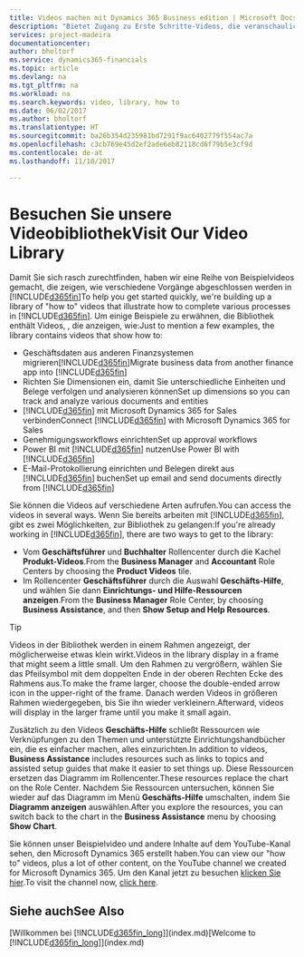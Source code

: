 ```yaml
---
title: Videos machen mit Dynamics 365 Business edition | Microsoft Docs
description: "Bietet Zugang zu Erste Schritte-Videos, die veranschaulichen, wie häufige Aufgaben ausgeführt werden."
services: project-madeira
documentationcenter: 
author: bholtorf
ms.service: dynamics365-financials
ms.topic: article
ms.devlang: na
ms.tgt_pltfrm: na
ms.workload: na
ms.search.keywords: video, library, how to
ms.date: 06/02/2017
ms.author: bholtorf
ms.translationtype: HT
ms.sourcegitcommit: ba26b354d235981bd7291f9ac6402779f554ac7a
ms.openlocfilehash: c3cb769e45d2ef2ade6eb82118cd6f79b5e3cf9d
ms.contentlocale: de-at
ms.lasthandoff: 11/10/2017

---
```

# <a name="visit-our-video-library"></a><span data-ttu-id="f07b5-103">Besuchen Sie unsere Videobibliothek</span><span class="sxs-lookup"><span data-stu-id="f07b5-103">Visit Our Video Library</span></span>
<span data-ttu-id="f07b5-104">Damit Sie sich rasch zurechtfinden, haben wir eine Reihe von Beispielvideos gemacht, die zeigen, wie verschiedene Vorgänge abgeschlossen werden in [!INCLUDE[d365fin](includes/d365fin_md.md)]</span><span class="sxs-lookup"><span data-stu-id="f07b5-104">To help you get started quickly, we're building up a library of "how to" videos that illustrate how to complete various processes in [!INCLUDE[d365fin](includes/d365fin_md.md)].</span></span> <span data-ttu-id="f07b5-105">Um einige Beispiele zu erwähnen, die Bibliothek enthält Videos, , die anzeigen, wie:</span><span class="sxs-lookup"><span data-stu-id="f07b5-105">Just to mention a few examples, the library contains videos that show how to:</span></span>  

* <span data-ttu-id="f07b5-106">Geschäftsdaten aus anderen Finanzsystemen migrieren[!INCLUDE[d365fin](includes/d365fin_md.md)]</span><span class="sxs-lookup"><span data-stu-id="f07b5-106">Migrate business data from another finance app into [!INCLUDE[d365fin](includes/d365fin_md.md)]</span></span>  
* <span data-ttu-id="f07b5-107">Richten Sie Dimensionen ein, damit Sie unterschiedliche Einheiten und Belege verfolgen und analysieren können</span><span class="sxs-lookup"><span data-stu-id="f07b5-107">Set up dimensions so you can track and analyze various documents and entities</span></span>
* <span data-ttu-id="f07b5-108">[!INCLUDE[d365fin](includes/d365fin_md.md)] mit Microsoft Dynamics 365 for Sales verbinden</span><span class="sxs-lookup"><span data-stu-id="f07b5-108">Connect [!INCLUDE[d365fin](includes/d365fin_md.md)] with Microsoft Dynamics 365 for Sales</span></span>
* <span data-ttu-id="f07b5-109">Genehmigungsworkflows einrichten</span><span class="sxs-lookup"><span data-stu-id="f07b5-109">Set up approval workflows</span></span>  
* <span data-ttu-id="f07b5-110">Power BI mit  [!INCLUDE[d365fin](includes/d365fin_md.md)] nutzen</span><span class="sxs-lookup"><span data-stu-id="f07b5-110">Use Power BI with [!INCLUDE[d365fin](includes/d365fin_md.md)]</span></span>  
* <span data-ttu-id="f07b5-111">E-Mail-Protokollierung einrichten und Belegen direkt aus [!INCLUDE[d365fin](includes/d365fin_md.md)] buchen</span><span class="sxs-lookup"><span data-stu-id="f07b5-111">Set up email and send documents directly from [!INCLUDE[d365fin](includes/d365fin_md.md)]</span></span>  

<span data-ttu-id="f07b5-112">Sie können die Videos auf verschiedene Arten aufrufen.</span><span class="sxs-lookup"><span data-stu-id="f07b5-112">You can access the videos in several ways.</span></span> <span data-ttu-id="f07b5-113">Wenn Sie bereits arbeiten mit [!INCLUDE[d365fin](includes/d365fin_md.md)], gibt es zwei Möglichkeiten, zur Bibliothek zu gelangen:</span><span class="sxs-lookup"><span data-stu-id="f07b5-113">If you're already working in [!INCLUDE[d365fin](includes/d365fin_md.md)], there are two ways to get to the library:</span></span>

* <span data-ttu-id="f07b5-114">Vom **Geschäftsführer** und **Buchhalter** Rollencenter durch die Kachel **Produkt-Videos**.</span><span class="sxs-lookup"><span data-stu-id="f07b5-114">From the **Business Manager** and **Accountant** Role Centers by choosing the **Product Videos** tile.</span></span>  
* <span data-ttu-id="f07b5-115">Im Rollencenter **Geschäftsführer** durch die Auswahl **Geschäfts-Hilfe**, und wählen Sie dann **Einrichtungs- und Hilfe-Ressourcen anzeigen**.</span><span class="sxs-lookup"><span data-stu-id="f07b5-115">From the **Business Manager** Role Center, by choosing **Business Assistance**, and then **Show Setup and Help Resources**.</span></span>  

> [!Tip]  
> <span data-ttu-id="f07b5-116">Videos in der Bibliothek werden in einem Rahmen angezeigt, der möglicherweise etwas klein wirkt.</span><span class="sxs-lookup"><span data-stu-id="f07b5-116">Videos in the library display in a frame that might seem a little small.</span></span> <span data-ttu-id="f07b5-117">Um den Rahmen zu vergrößern, wählen Sie das Pfeilsymbol mit dem doppelten Ende in der oberen Rechten Ecke des Rahmens aus.</span><span class="sxs-lookup"><span data-stu-id="f07b5-117">To make the frame larger, choose the double-ended arrow icon in the upper-right of the frame.</span></span> <span data-ttu-id="f07b5-118">Danach werden Videos in größeren Rahmen wiedergegeben, bis Sie ihn wieder verkleinern.</span><span class="sxs-lookup"><span data-stu-id="f07b5-118">Afterward, videos will display in the larger frame until you make it small again.</span></span>  

<span data-ttu-id="f07b5-119">Zusätzlich zu den Videos **Geschäfts-Hilfe** schließt Ressourcen wie Verknüpfungen zu den Themen und unterstützte Einrichtungshandbücher ein, die es einfacher machen, alles einzurichten.</span><span class="sxs-lookup"><span data-stu-id="f07b5-119">In addition to videos, **Business Assistance** includes resources such as links to topics and assisted setup guides that make it easier to set things up.</span></span> <span data-ttu-id="f07b5-120">Diese Ressourcen ersetzen das Diagramm im Rollencenter.</span><span class="sxs-lookup"><span data-stu-id="f07b5-120">These resources replace the chart on the Role Center.</span></span> <span data-ttu-id="f07b5-121">Nachdem Sie Ressourcen untersuchen, können Sie wieder auf das Diagramm im Menü **Geschäfts-Hilfe** umschalten, indem Sie **Diagramm anzeigen** auswählen.</span><span class="sxs-lookup"><span data-stu-id="f07b5-121">After you explore the resources, you can switch back to the chart in the **Business Assistance** menu by choosing **Show Chart**.</span></span>  
  
<span data-ttu-id="f07b5-122">Sie können unser Beispielvideo und andere Inhalte auf dem YouTube-Kanal sehen, den Microsoft Dynamics 365 erstellt haben.</span><span class="sxs-lookup"><span data-stu-id="f07b5-122">You can view our "how to" videos, plus a lot of other content, on the YouTube channel we created for Microsoft Dynamics 365.</span></span> <span data-ttu-id="f07b5-123">Um den Kanal jetzt zu besuchen [klicken Sie hier](https://go.microsoft.com/fwlink/?linkid=851533).</span><span class="sxs-lookup"><span data-stu-id="f07b5-123">To visit the channel now, [click here](https://go.microsoft.com/fwlink/?linkid=851533).</span></span>

## <a name="see-also"></a><span data-ttu-id="f07b5-124">Siehe auch</span><span class="sxs-lookup"><span data-stu-id="f07b5-124">See Also</span></span>
<span data-ttu-id="f07b5-125">[Willkommen bei [!INCLUDE[d365fin_long](includes/d365fin_long_md.md)]](index.md)</span><span class="sxs-lookup"><span data-stu-id="f07b5-125">[Welcome to [!INCLUDE[d365fin_long](includes/d365fin_long_md.md)]](index.md)</span></span>

